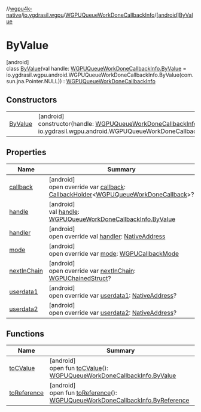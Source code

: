 //[wgpu4k-native](../../../../index.md)/[io.ygdrasil.wgpu](../../index.md)/[WGPUQueueWorkDoneCallbackInfo](../index.md)/[[android]ByValue](index.md)

# ByValue

[android]\
class [ByValue](index.md)(val handle: [WGPUQueueWorkDoneCallbackInfo.ByValue](../../../io.ygdrasil.wgpu.android/-w-g-p-u-queue-work-done-callback-info/-by-value/index.md) = io.ygdrasil.wgpu.android.WGPUQueueWorkDoneCallbackInfo.ByValue(com.sun.jna.Pointer.NULL)) : [WGPUQueueWorkDoneCallbackInfo](../index.md)

## Constructors

| | |
|---|---|
| [ByValue](-by-value.md) | [android]<br>constructor(handle: [WGPUQueueWorkDoneCallbackInfo.ByValue](../../../io.ygdrasil.wgpu.android/-w-g-p-u-queue-work-done-callback-info/-by-value/index.md) = io.ygdrasil.wgpu.android.WGPUQueueWorkDoneCallbackInfo.ByValue(com.sun.jna.Pointer.NULL)) |

## Properties

| Name | Summary |
|---|---|
| [callback](callback.md) | [android]<br>open override var [callback](callback.md): [CallbackHolder](../../../ffi/-callback-holder/index.md)&lt;[WGPUQueueWorkDoneCallback](../../-w-g-p-u-queue-work-done-callback/index.md)&gt;? |
| [handle](handle.md) | [android]<br>val [handle](handle.md): [WGPUQueueWorkDoneCallbackInfo.ByValue](../../../io.ygdrasil.wgpu.android/-w-g-p-u-queue-work-done-callback-info/-by-value/index.md) |
| [handler](handler.md) | [android]<br>open override val [handler](handler.md): [NativeAddress](../../../ffi/-native-address/index.md) |
| [mode](mode.md) | [android]<br>open override var [mode](mode.md): [WGPUCallbackMode](../../-w-g-p-u-callback-mode/index.md) |
| [nextInChain](next-in-chain.md) | [android]<br>open override var [nextInChain](next-in-chain.md): [WGPUChainedStruct](../../-w-g-p-u-chained-struct/index.md)? |
| [userdata1](userdata1.md) | [android]<br>open override var [userdata1](userdata1.md): [NativeAddress](../../../ffi/-native-address/index.md)? |
| [userdata2](userdata2.md) | [android]<br>open override var [userdata2](userdata2.md): [NativeAddress](../../../ffi/-native-address/index.md)? |

## Functions

| Name | Summary |
|---|---|
| [toCValue](../[android]to-c-value.md) | [android]<br>open fun [toCValue](../[android]to-c-value.md)(): [WGPUQueueWorkDoneCallbackInfo.ByValue](../../../io.ygdrasil.wgpu.android/-w-g-p-u-queue-work-done-callback-info/-by-value/index.md) |
| [toReference](../to-reference.md) | [android]<br>open fun [toReference](../to-reference.md)(): [WGPUQueueWorkDoneCallbackInfo.ByReference](../../../io.ygdrasil.wgpu.android/-w-g-p-u-queue-work-done-callback-info/-by-reference/index.md) |